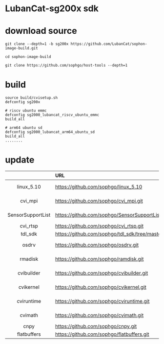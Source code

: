 # LubanCat-sg200x sdk

# download source

```
git clone --depth=1 -b sg200x https://github.com/LubanCat/sophon-image-build.git

cd sophon-image-build

git clone https://github.com/sophgo/host-tools --depth=1
```

# build

```
source build/cvisetup.sh
defconfig sg200x

# riscv ubuntu emmc
defconfig sg2000_lubancat_riscv_ubuntu_emmc
build_all

# arm64 ubuntu sd
defconfig sg2000_lubancat_arm64_ubuntu_sd
build_all
........

```


# update

|                  |   URL                                  | Branch         |    Commit      |
|:----------------:|:---------------------------------------|:---------------|:---------------|
| linux_5.10       | https://github.com/sophgo/linux_5.10          | sg200x-dev     | 479119b  |
| cvi_mpi          | https://github.com/sophgo/cvi_mpi.git         | sg200x-dev     | 47cfe1b  |
| SensorSupportList| https://github.com/sophgo/SensorSupportList.git | sg200x-dev   | 7e900fc |
| cvi_rtsp	       | https://github.com/sophgo/cvi_rtsp.git	       | master         | 6d4a2fe   |
| tdl_sdk          | https://github.com/sophgo/tdl_sdk/tree/master | master         | 8a044e2   |
| osdrv            | https://github.com/sophgo/osdrv.git           | sg200x-dev     | 38e84f3   |
| rmadisk          | https://github.com/sophgo/ramdisk.git         | sg200x-dev     | 8bf2a74   |
| cvibuilder       | https://github.com/sophgo/cvibuilder.git      | sg200x-dev     | 4309f2a |
| cvikernel        | https://github.com/sophgo/cvikernel.git       | sg200x-dev     | 9f1f57a  |
| cviruntime       | https://github.com/sophgo/cviruntime.git      | sg200x-dev     | 3f49386  |
| cvimath          | https://github.com/sophgo/cvimath.git         | sg200x-dev     | ce8705f  |
| cnpy             | https://github.com/sophgo/cnpy.git	           | tpu	        | 2f56f4c  |
| flatbuffers      | https://github.com/sophgo/flatbuffers.git     | master         | 6da1cf7  |

